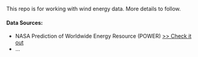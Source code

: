 This repo is for working with wind energy data.  More details to follow.


#### Data Sources:
- NASA Prediction of Worldwide Energy Resource (POWER) [>> Check it out](https://power.larc.nasa.gov/data-access-viewer/)
- ...